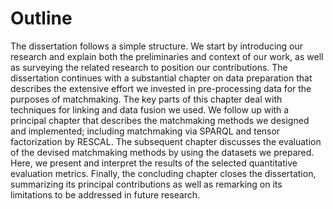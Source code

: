 # Outline

<!-- struktura a obsah práce -->

The dissertation follows a simple structure. 
We start by introducing our research and explain both the preliminaries and context of our work, as well as surveying the related research to position our contributions.
The dissertation continues with a substantial chapter on data preparation that describes the extensive effort we invested in pre-processing data for the purposes of matchmaking.
The key parts of this chapter deal with techniques for linking and data fusion we used.
We follow up with a principal chapter that describes the matchmaking methods we designed and implemented; including matchmaking via SPARQL and tensor factorization by RESCAL.
The subsequent chapter discusses the evaluation of the devised matchmaking methods by using the datasets we prepared.
Here, we present and interpret the results of the selected quantitative evaluation metrics. 
Finally, the concluding chapter closes the dissertation, summarizing its principal contributions as well as remarking on its limitations to be addressed in future research.
